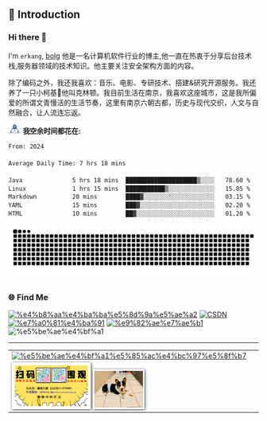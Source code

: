 ## 👋 Introduction

<!--
**erkang/erkang** is a ✨ _special_ ✨ repository because its `README.md` (this file) appears on your GitHub profile.
-->
### Hi there 👋

I'm `erkang`,  [bolg](https://qekang.com) 他是一名计算机软件行业的博主,他一直在热衷于分享后台技术栈,服务器领域的技术知识。他主要关注安全架构方面的内容。

除了编码之外，我还我喜欢：音乐、电影、专研技术、搭建&研究开源服务。我还养了一只小柯基🐶他叫克林顿。我目前生活在南京，我喜欢这座城市，这是我所偏爱的所谓文青慢活的生活节奏，这里有南京六朝古都，历史与现代交织，人文与自然融合，让人流连忘返。


<img alt="Coding gif" src="./assets/developer.gif" width="5%" /> **我空余时间都花在:**

<!--START_SECTION:waka-->

```txt
From: 2024

Average Daily Time: 7 hrs 18 mins

Java              5 hrs 18 mins  ████████████████████▒░░░░   78.60 %
Linux             1 hrs 15 mins  ███████████▒░░░░░░░░░░░░░   15.85 %
Markdown          20 mins        ████▓░░░░░░░░░░░░░░░░░░░░   03.15 %
YAML              15 mins        ███▓░░░░░░░░░░░░░░░░░░░░░   02.20 %
HTML              10 mins        ██▓░░░░░░░░░░░░░░░░░░░░░░   01.20 %
```

<img alt="%E8%B4%AA%E5%90%83%E8%9B%87" src="https://raw.githubusercontent.com/plexpt/plexpt/snake/github-snake.svg">

### 🌐 Find Me


<p>
  <a href="https://qekang.com" target="_blank"><img alt="%e4%b8%aa%e4%ba%ba%e5%8d%9a%e5%ae%a2"
                                                    src="https://img.shields.io/static/v1?label=%e4%b8%aa%e4%ba%ba%e5%8d%9a%e5%ae%a2&message=Coding-%e4%bb%a3%e7%a0%81%e7%ac%94%e8%ae%b0&color=pink" /></a>
  <a href="https://blog.csdn.net/qierkang" target="_blank"><img alt="CSDN"
                                                                src="https://img.shields.io/static/v1?label=CSDN&message=CSDN&color=red&logo=CSDN" /></a>
  <a href="https://gitee.com/qierkang" target="_blank"><img alt="%e7%a0%81%e4%ba%91"
                                                            src="https://img.shields.io/static/v1?label=%e7%a0%81%e4%ba%91&message=Gitee&color=orange&logo=%e7%a0%81%e4%ba%91" /></a>
  <a href="mailto:xyqierkang@163.com" target="_blank"><img alt="%e9%82%ae%e7%ae%b1"
                                                           src="https://img.shields.io/static/v1?label=%e9%82%ae%e7%ae%b1&message=xyqierkang@163.com&color=3ABFE6&logo=Minutemailer" /></a>
  <img alt="%e5%be%ae%e4%bf%a1"
       src="https://img.shields.io/static/v1?label=%e5%be%ae%e4%bf%a1&message=qekang&color=7BB32E&logo=wechat" />
</p>

-----
<table>
  <tbody>
  <tr>
    <td><a href="./assets/shutiao.png" target="_blank"><img alt="%e5%be%ae%e4%bf%a1%e5%85%ac%e4%bc%97%e5%8f%b7"
             src="https://img.shields.io/static/v1?label=%e8%96%af%e6%9d%a1%e5%bc%80%e6%ba%90&message=%e4%bd%9c%e8%80%85%e5%be%ae%e4%bf%a1&color=7BB32E&logo=wechat" /></a>
    </td>
  </tr>
  <tr>
    <td>
      <a href="https://jrebel.qekang.com" target="_blank"><img alt="code jpg" src="./assets/code.jpg"
                                                                style="border:6px solid white;box-shadow:1px 1px 5px #333333"
                                                                width="30%" /></a>
     <a href="https://jrebel.qekang.com" target="_blank"><img alt="%E5%85%8B%E6%9E%97%E9%A1%BF" src="./assets/kelindun.png" style="border:3px solid white;box-shadow:1px 1px 5px #333333" width="20%" /></a>
    </td>
  </tr>
  </tbody>
</table>
